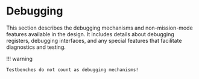# Debugging

This section describes the debugging mechanisms and non-mission-mode features available in the design. It includes details about debugging registers, debugging interfaces, and any special features that facilitate diagnostics and testing.

!!! warning

    Testbenches do not count as debugging mechanisms!
